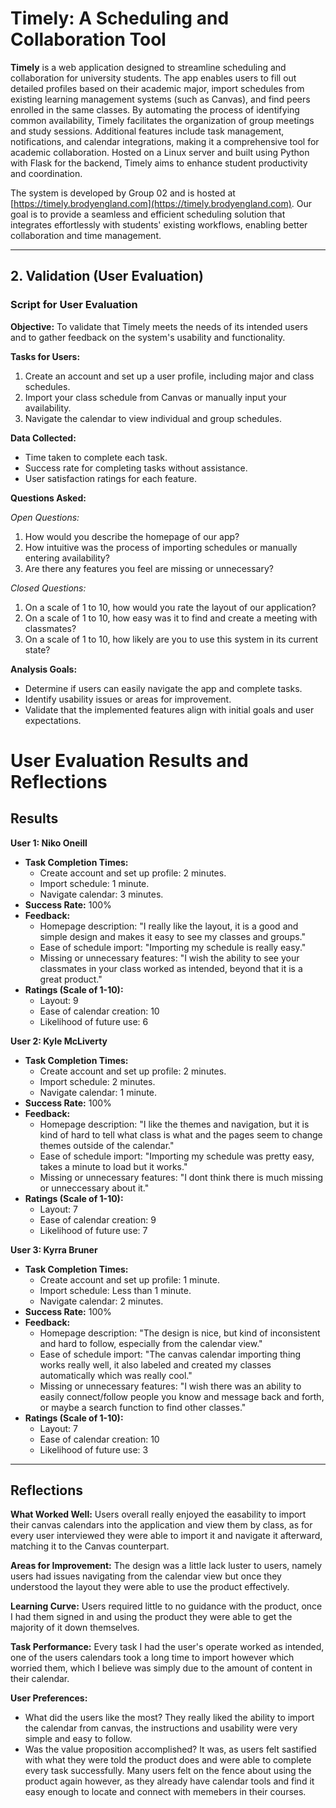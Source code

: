 # Timely: A Scheduling and Collaboration Tool

**Timely** is a web application designed to streamline scheduling and collaboration for university students. The app enables users to fill out detailed profiles based on their academic major, import schedules from existing
learning management systems (such as Canvas), and find peers enrolled in the same classes. By automating the process of identifying common availability, Timely facilitates the organization of group meetings and study sessions. 
Additional features include task management, notifications, and calendar integrations, making it a comprehensive tool for academic collaboration. Hosted on a Linux server and built using Python with Flask for the backend, 
Timely aims to enhance student productivity and coordination.

The system is developed by Group 02 and is hosted at [https://timely.brodyengland.com](https://timely.brodyengland.com). Our goal is to provide a seamless and efficient scheduling solution that integrates effortlessly 
with students' existing workflows, enabling better collaboration and time management.

---

## 2. Validation (User Evaluation)

### Script for User Evaluation

**Objective:** To validate that Timely meets the needs of its intended users and to gather feedback on the system's usability and functionality.

**Tasks for Users:**
1. Create an account and set up a user profile, including major and class schedules.
2. Import your class schedule from Canvas or manually input your availability.
3. Navigate the calendar to view individual and group schedules.

**Data Collected:**
- Time taken to complete each task.
- Success rate for completing tasks without assistance.
- User satisfaction ratings for each feature.

**Questions Asked:**

*Open Questions:*
1. How would you describe the homepage of our app? 
2. How intuitive was the process of importing schedules or manually entering availability?
3. Are there any features you feel are missing or unnecessary?

*Closed Questions:*
1. On a scale of 1 to 10, how would you rate the layout of our application?
2. On a scale of 1 to 10, how easy was it to find and create a meeting with classmates?
3. On a scale of 1 to 10, how likely are you to use this system in its current state?

**Analysis Goals:**
- Determine if users can easily navigate the app and complete tasks.
- Identify usability issues or areas for improvement.
- Validate that the implemented features align with initial goals and user expectations.


# User Evaluation Results and Reflections

## Results

**User 1: Niko Oneill**
- **Task Completion Times:**
  - Create account and set up profile: 2 minutes.
  - Import schedule: 1 minute.
  - Navigate calendar: 3 minutes.
- **Success Rate:** 100%  
- **Feedback:**
  - Homepage description: "I really like the layout, it is a good and simple design and makes it easy to see my classes and groups."
  - Ease of schedule import: "Importing my schedule is really easy."
  - Missing or unnecessary features: "I wish the ability to see your classmates in your class worked as intended, beyond that it is a great product."
- **Ratings (Scale of 1-10):**
  - Layout: 9
  - Ease of calendar creation: 10
  - Likelihood of future use: 6

**User 2: Kyle McLiverty**
- **Task Completion Times:**
  - Create account and set up profile: 2 minutes.
  - Import schedule: 2 minutes.
  - Navigate calendar: 1 minute.
- **Success Rate:** 100%  
- **Feedback:**
  - Homepage description: "I like the themes and navigation, but it is kind of hard to tell what class is what and the pages seem to change themes outside of the calendar."
  - Ease of schedule import: "Importing my schedule was pretty easy, takes a minute to load but it works."
  - Missing or unnecessary features: "I dont think there is much missing or unneccessary about it."
- **Ratings (Scale of 1-10):**
  - Layout: 7
  - Ease of calendar creation: 9
  - Likelihood of future use: 7

**User 3: Kyrra Bruner**
- **Task Completion Times:**
  - Create account and set up profile: 1 minute.
  - Import schedule: Less than 1 minute.
  - Navigate calendar: 2 minutes.
- **Success Rate:** 100%
- **Feedback:**
  - Homepage description: "The design is nice, but kind of inconsistent and hard to follow, especially from the calendar view."
  - Ease of schedule import: "The canvas calendar importing thing works really well, it also labeled and created my classes automatically which was really cool."
  - Missing or unnecessary features: "I wish there was an ability to easily connect/follow people you know and message back and forth, or maybe a search function to find other classes."
- **Ratings (Scale of 1-10):**
  - Layout: 7
  - Ease of calendar creation: 10
  - Likelihood of future use: 3

---

## Reflections

**What Worked Well:**
Users overall really enjoyed the easability to import their canvas calendars into the application and view them by class, as for every user interviewed they were able to import it and navigate it afterward, matching it to the Canvas counterpart. 

**Areas for Improvement:**
The design was a little lack luster to users, namely users had issues navigating from the calendar view but once they understood the layout they were able to use the product effectively.

**Learning Curve:**
Users required little to no guidance with the product, once I had them signed in and using the product they were able to get the majority of it down themselves.

**Task Performance:**
Every task I had the user's operate worked as intended, one of the users calendars took a long time to import however which worried them, which I believe was simply due to the amount of content in their calendar.

**User Preferences:**
- What did the users like the most? They really liked the ability to import the calendar from canvas, the instructions and usability were very simple and easy to follow.
- Was the value proposition accomplished? It was, as users felt sastified with what they were told the product does and were able to complete every task successfully. Many users felt on the fence about using the product again however, as they already have calendar tools and find it easy enough to locate and connect with memebers in their courses.
